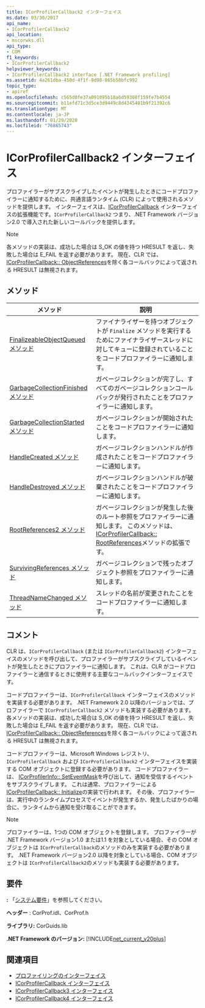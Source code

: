 ```yaml
---
title: ICorProfilerCallback2 インターフェイス
ms.date: 03/30/2017
api_name:
- ICorProfilerCallback2
api_location:
- mscorwks.dll
api_type:
- COM
f1_keywords:
- ICorProfilerCallback2
helpviewer_keywords:
- ICorProfilerCallback2 interface [.NET Framework profiling]
ms.assetid: 4a261dba-450d-4f1f-8d98-865b58bfc992
topic_type:
- apiref
ms.openlocfilehash: c565d0fe37a091095b18a6d59308f159fe7b4554
ms.sourcegitcommit: b11efd71c3d5ce3d9449c8d4345481b9f21392c6
ms.translationtype: MT
ms.contentlocale: ja-JP
ms.lasthandoff: 01/29/2020
ms.locfileid: "76865743"
---
```

# <a name="icorprofilercallback2-interface"></a>ICorProfilerCallback2 インターフェイス
プロファイラーがサブスクライブしたイベントが発生したときにコードプロファイラーに通知するために、共通言語ランタイム (CLR) によって使用されるメソッドを提供します。 インターフェイスは、[ICorProfilerCallback](icorprofilercallback-interface.md) インターフェイスの拡張機能です。`ICorProfilerCallback2` つまり、.NET Framework バージョン2.0 で導入された新しいコールバックを提供します。  
  
> [!NOTE]
> 各メソッドの実装は、成功した場合は S_OK の値を持つ HRESULT を返し、失敗した場合は E_FAIL を返す必要があります。 現在、CLR では、 [ICorProfilerCallback:: ObjectReferences](icorprofilercallback-objectreferences-method.md)を除く各コールバックによって返される HRESULT は無視されます。  
  
## <a name="methods"></a>メソッド  
  
|メソッド|説明|  
|------------|-----------------|  
|[FinalizeableObjectQueued メソッド](icorprofilercallback2-finalizeableobjectqueued-method.md)|ファイナライザーを持つオブジェクトが `Finalize` メソッドを実行するためにファイナライザースレッドに対してキューに登録されていることをコードプロファイラーに通知します。|  
|[GarbageCollectionFinished メソッド](icorprofilercallback2-garbagecollectionfinished-method.md)|ガベージコレクションが完了し、すべてのガベージコレクションコールバックが発行されたことをプロファイラーに通知します。|  
|[GarbageCollectionStarted メソッド](icorprofilercallback2-garbagecollectionstarted-method.md)|ガベージコレクションが開始されたことをコードプロファイラーに通知します。|  
|[HandleCreated メソッド](icorprofilercallback2-handlecreated-method.md)|ガベージコレクションハンドルが作成されたことをコードプロファイラーに通知します。|  
|[HandleDestroyed メソッド](icorprofilercallback2-handledestroyed-method.md)|ガベージコレクションハンドルが破棄されたことをコードプロファイラーに通知します。|  
|[RootReferences2 メソッド](icorprofilercallback2-rootreferences2-method.md)|ガベージコレクションが発生した後のルート参照をプロファイラーに通知します。 このメソッドは、 [ICorProfilerCallback:: RootReferences](icorprofilercallback-rootreferences-method.md)メソッドの拡張です。|  
|[SurvivingReferences メソッド](icorprofilercallback2-survivingreferences-method.md)|ガベージコレクションで残ったオブジェクト参照をプロファイラーに通知します。|  
|[ThreadNameChanged メソッド](icorprofilercallback2-threadnamechanged-method.md)|スレッドの名前が変更されたことをコードプロファイラーに通知します。|  
  
## <a name="remarks"></a>コメント  
 CLR は、`ICorProfilerCallback` (または `ICorProfilerCallback2`) インターフェイスのメソッドを呼び出して、プロファイラーがサブスクライブしているイベントが発生したときにプロファイラーに通知します。 これは、CLR がコードプロファイラーと通信するときに使用する主要なコールバックインターフェイスです。  
  
 コードプロファイラーは、`ICorProfilerCallback` インターフェイスのメソッドを実装する必要があります。 .NET Framework 2.0 以降のバージョンでは、プロファイラーで `ICorProfilerCallback2` メソッドも実装する必要があります。 各メソッドの実装は、成功した場合は S_OK の値を持つ HRESULT を返し、失敗した場合は E_FAIL を返す必要があります。 現在、CLR では、 [ICorProfilerCallback:: ObjectReferences](icorprofilercallback-objectreferences-method.md)を除く各コールバックによって返される HRESULT は無視されます。  
  
 コードプロファイラーは、Microsoft Windows レジストリ、`ICorProfilerCallback` および `ICorProfilerCallback2` インターフェイスを実装する COM オブジェクトに登録する必要があります。 コードプロファイラーは、 [ICorProfilerInfo:: SetEventMask](icorprofilerinfo-seteventmask-method.md)を呼び出して、通知を受信するイベントをサブスクライブします。 これは通常、プロファイラーによる[ICorProfilerCallback:: Initialize](icorprofilercallback-initialize-method.md)の実装で行われます。 その後、プロファイラーは、実行中のランタイムプロセスでイベントが発生するか、発生したばかりの場合に、ランタイムから通知を受け取ることができます。  
  
> [!NOTE]
> プロファイラーは、1つの COM オブジェクトを登録します。 プロファイラーが .NET Framework バージョン1.0 または1.1 を対象としている場合、その COM オブジェクトは `ICorProfilerCallback`のメソッドのみを実装する必要があります。 .NET Framework バージョン2.0 以降を対象としている場合、COM オブジェクトは `ICorProfilerCallback2`のメソッドも実装する必要があります。  
  
## <a name="requirements"></a>要件  
 **:** 「[システム要件](../../../../docs/framework/get-started/system-requirements.md)」を参照してください。  
  
 **ヘッダー** : CorProf.idl、CorProf.h  
  
 **ライブラリ:** CorGuids.lib  
  
 **.NET Framework のバージョン:** [!INCLUDE[net_current_v20plus](../../../../includes/net-current-v20plus-md.md)]  
  
## <a name="see-also"></a>関連項目

- [プロファイリングのインターフェイス](profiling-interfaces.md)
- [ICorProfilerCallback インターフェイス](icorprofilercallback-interface.md)
- [ICorProfilerCallback3 インターフェイス](icorprofilercallback3-interface.md)
- [ICorProfilerCallback4 インターフェイス](icorprofilercallback4-interface.md)
